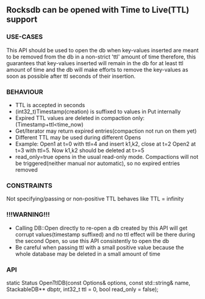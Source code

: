 ## Rocksdb can be opened with Time to Live(TTL) support

### USE-CASES
This API should be used to open the db when key-values inserted are meant to be removed from the db in a non-strict 'ttl' amount of time therefore, this guarantees that key-values inserted will remain in the db for at least ttl amount of time and the db will make efforts to remove the key-values as soon as possible after ttl seconds of their insertion.

### BEHAVIOUR
* TTL is accepted in seconds
* (int32_t)Timestamp(creation) is suffixed to values in Put internally
* Expired TTL values are deleted in compaction only:(Timestamp+ttl<time_now)
* Get/Iterator may return expired entries(compaction not run on them yet)
* Different TTL may be used during different Opens
* Example: Open1 at t=0 with ttl=4 and insert k1,k2, close at t=2
           Open2 at t=3 with ttl=5. Now k1,k2 should be deleted at t>=5
* read_only=true opens in the usual read-only mode. Compactions will not be triggered(neither manual nor automatic), so no expired entries removed

### CONSTRAINTS
Not specifying/passing or non-positive TTL behaves like TTL = infinity

### !!!WARNING!!!
* Calling DB::Open directly to re-open a db created by this API will get corrupt values(timestamp suffixed) and no ttl effect will be there during the second Open, so use this API consistently to open the db 
* Be careful when passing ttl with a small positive value because the whole database may be deleted in a small amount of time
    
### API
static Status OpenTtlDB(const Options& options, const std::string& name, StackableDB** dbptr, 
                        int32_t ttl = 0, bool read_only = false);